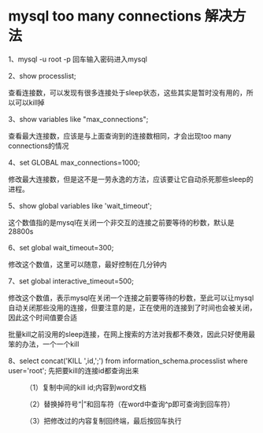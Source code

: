 # mysql too many connections 解决方法

1、mysql -u root -p 回车输入密码进入mysql 

2、show processlist; 

查看连接数，可以发现有很多连接处于sleep状态，这些其实是暂时没有用的，所以可以kill掉

3、show variables like "max_connections"; 

查看最大连接数，应该是与上面查询到的连接数相同，才会出现too many connections的情况

4、set GLOBAL max_connections=1000; 

修改最大连接数，但是这不是一劳永逸的方法，应该要让它自动杀死那些sleep的进程。

5、show global variables like 'wait_timeout'; 

这个数值指的是mysql在关闭一个非交互的连接之前要等待的秒数，默认是28800s

6、set global wait_timeout=300; 

修改这个数值，这里可以随意，最好控制在几分钟内

7、set global interactive_timeout=500; 

修改这个数值，表示mysql在关闭一个连接之前要等待的秒数，至此可以让mysql自动关闭那些没用的连接，但要注意的是，正在使用的连接到了时间也会被关闭，因此这个时间值要合适

批量kill之前没用的sleep连接，在网上搜索的方法对我都不奏效，因此只好使用最笨的办法，一个一个kill

8、select concat('KILL ',id,';') from information_schema.processlist where user='root'; 先把要kill的连接id都查询出来

         （1）复制中间的kill id;内容到word文档

         （2）替换掉符号“|”和回车符（在word中查询^p即可查询到回车符）

         （3）把修改过的内容复制回终端，最后按回车执行
